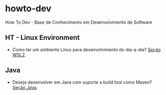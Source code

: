# howto-dev

How To Dev - Base de Conhecimento em Desenvolvimento de Software

## HT - Linux Environment

- Como ter um ambiente Linux para desenvolvimento do dia-a-dia? [Seção WSL2](WSL2.md).

## Java

- Deseja desenvolver em Java com suporte a build tool como Maven? [Seção Java](java/README.md).
